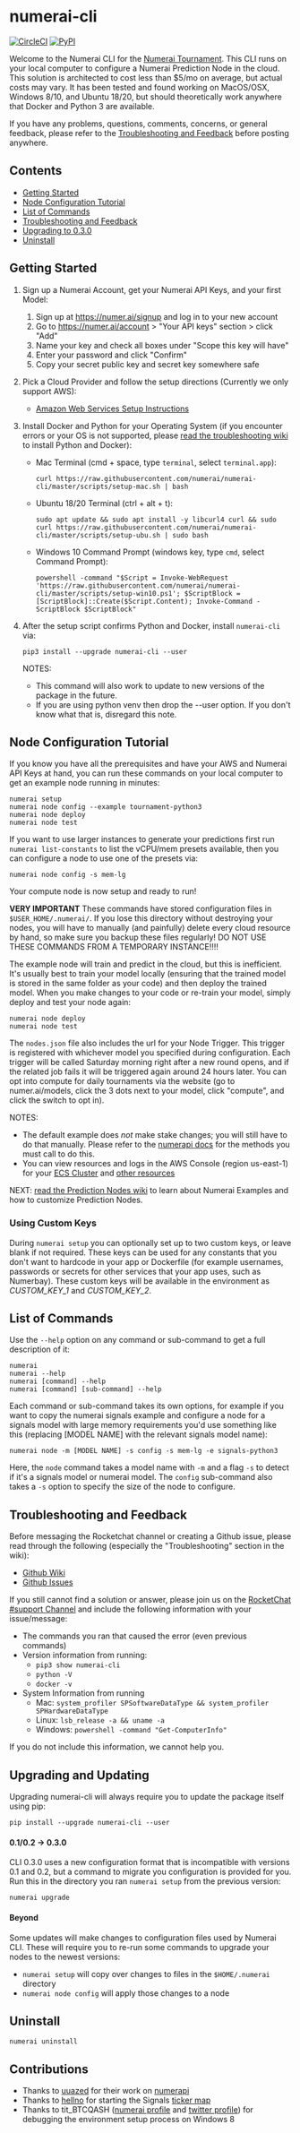 # numerai-cli

[![CircleCI](https://circleci.com/gh/numerai/numerai-cli.svg?style=svg)](https://circleci.com/gh/numerai/numerai-cli)
[![PyPI](https://img.shields.io/pypi/v/numerai-cli.svg?color=brightgreen)](https://pypi.org/project/numerai-cli/)

Welcome to the Numerai CLI for the [Numerai Tournament](https://docs.numer.ai/tournament/learn).
This CLI runs on your local computer to configure a Numerai Prediction Node in the cloud.
This solution is architected to cost less than $5/mo on average, but actual costs may vary.
It has been tested and found working on MacOS/OSX, Windows 8/10, and Ubuntu 18/20,
but should theoretically work anywhere that Docker and Python 3 are available.

If you have any problems, questions, comments, concerns, or general feedback, please refer to the
[Troubleshooting and Feedback](#troubleshooting-and-feedback) before posting anywhere.


## Contents
- [Getting Started](#getting-started)
- [Node Configuration Tutorial](#node-configuration)
- [List of Commands](#list-of-commands)
- [Troubleshooting and Feedback](#troubleshooting-and-feedback)
- [Upgrading to 0.3.0](#upgrading-to-030)
- [Uninstall](#uninstall)


## Getting Started

1.  Sign up a Numerai Account, get your Numerai API Keys, and your first Model:
    1.  Sign up at https://numer.ai/signup and log in to your new account
    2.  Go to https://numer.ai/account > "Your API keys" section > click "Add"
    3.  Name your key and check all boxes under "Scope this key will have"
    4.  Enter your password and click "Confirm"
    5.  Copy your secret public key and secret key somewhere safe
  

2.  Pick a Cloud Provider and follow the setup directions (Currently we only support AWS):
    - [Amazon Web Services Setup Instructions](https://github.com/numerai/numerai-cli/wiki/Amazon-Web-Services)
    

3.  Install Docker and Python for your Operating System (if you encounter errors or your
    OS is not supported, please [read the troubleshooting wiki](
    https://github.com/numerai/numerai-cli/wiki/Troubleshooting) to install Python and Docker):
    - Mac Terminal (cmd + space, type `terminal`, select `terminal.app`):
        ```
        curl https://raw.githubusercontent.com/numerai/numerai-cli/master/scripts/setup-mac.sh | bash
        ```
      
    - Ubuntu 18/20 Terminal (ctrl + alt + t):
        ```
        sudo apt update && sudo apt install -y libcurl4 curl && sudo curl https://raw.githubusercontent.com/numerai/numerai-cli/master/scripts/setup-ubu.sh | sudo bash
        ```
    
    - Windows 10 Command Prompt (windows key, type `cmd`, select Command Prompt):
        ```
        powershell -command "$Script = Invoke-WebRequest 'https://raw.githubusercontent.com/numerai/numerai-cli/master/scripts/setup-win10.ps1'; $ScriptBlock = [ScriptBlock]::Create($Script.Content); Invoke-Command -ScriptBlock $ScriptBlock"
      ```
4.  After the setup script confirms Python and Docker, install `numerai-cli` via:
    ```
    pip3 install --upgrade numerai-cli --user
    ```
    NOTES:
    - This command will also work to update to new versions of the package in the future.
    - If you are using python venv then drop the --user option. 
      If you don't know what that is, disregard this note.
  

## Node Configuration Tutorial

If you know you have all the prerequisites and have your AWS and Numerai API Keys at hand,
you can run these commands on your local computer to get an example node running in minutes:

```
numerai setup
numerai node config --example tournament-python3
numerai node deploy
numerai node test
```

If you want to use larger instances to generate your predictions first run `numerai list-constants`
to list the vCPU/mem presets available, then you can configure a node to use one of the presets via:
```
numerai node config -s mem-lg
```

Your compute node is now setup and ready to run! 

**VERY IMPORTANT**
These commands have stored configuration files in `$USER_HOME/.numerai/`.
If you lose this directory without destroying your nodes,
you will have to manually (and painfully) delete every cloud resource by hand,
so make sure you backup these files regularly! 
DO NOT USE THESE COMMANDS FROM A TEMPORARY INSTANCE!!!!


The example node will train and predict in the cloud, but this is inefficient.
It's usually best to train your model locally (ensuring that the trained model is 
stored in the same folder as your code) and then deploy the trained model.
When you make changes to your code or re-train your model, simply deploy and test your node again:

```
numerai node deploy
numerai node test
```

The `nodes.json` file also includes the url for your Node Trigger.
This trigger is registered with whichever model you specified during configuration.
Each trigger will be called Saturday morning right after a new round opens, 
and if the related job fails it will be triggered again around 24 hours later.
You can opt into compute for daily tournaments via the website (go to numer.ai/models,
click the 3 dots next to your model, click "compute", and click the switch to opt in).

NOTES:
- The default example does _not_ make stake changes; you will still have to do that manually.
  Please refer to the [numerapi docs](https://numerapi.readthedocs.io/en/latest/api/numerapi.html#module-numerapi.numerapi)
  for the methods you must call to do this.
- You can view resources and logs in the AWS Console (region us-east-1) for your
  [ECS Cluster](https://console.aws.amazon.com/ecs/home?region=us-east-1#/clusters/numerai-submission-ecs-cluster/tasks)
  and [other resources](https://console.aws.amazon.com/cloudwatch/home?region=us-east-1#logsV2:log-groups)

NEXT: [read the Prediction Nodes wiki](https://github.com/numerai/numerai-cli/wiki/Prediction-Nodes)
to learn about Numerai Examples and how to customize Prediction Nodes.

### Using Custom Keys
During `numerai setup` you can optionally set up to two custom keys, or leave blank if not required. These keys can be used for any constants that you don't want to hardcode in your app or Dockerfile (for example usernames, passwords or secrets for other services that your app uses, such as Numerbay). These custom keys will be available in the environment as *CUSTOM_KEY_1* and *CUSTOM_KEY_2*.

## List of Commands
Use the `--help` option on any command or sub-command to get a full description of it:
```
numerai
numerai --help
numerai [command] --help
numerai [command] [sub-command] --help
```
Each command or sub-command takes its own options, for example if you want to copy the 
numerai signals example and configure a node for a signals model with large memory 
requirements you'd use something like this (replacing [MODEL NAME] with the relevant 
signals model name):
```
numerai node -m [MODEL NAME] -s config -s mem-lg -e signals-python3
```
Here, the `node` command takes a model name with `-m` and a flag `-s` to detect if it's 
a signals model or numerai model. The `config` sub-command also takes a `-s` option to
specify the size of the node to configure.


## Troubleshooting and Feedback
Before messaging the Rocketchat channel or creating a Github issue, 
please read through the following (especially the "Troubleshooting" section in the wiki):
- [Github Wiki](https://github.com/numerai/numerai-cli/wiki)
- [Github Issues](https://github.com/numerai/numerai-cli/issues)

If you still cannot find a solution or answer, please join us on the 
[RocketChat #support Channel](https://rocketchat.numer.ai/channel/support) 
and include the following information with your issue/message:

- The commands you ran that caused the error (even previous commands)
- Version information from running:
    - `pip3 show numerai-cli`
    - `python -V`
    - `docker -v`
- System Information from running
    - Mac: `system_profiler SPSoftwareDataType && system_profiler SPHardwareDataType`
    - Linux: `lsb_release -a && uname -a`
    - Windows: `powershell -command "Get-ComputerInfo"`
  
If you do not include this information, we cannot help you.


## Upgrading and Updating
Upgrading numerai-cli will always require you to update the package itself using pip:
```
pip install --upgrade numerai-cli --user
```

#### 0.1/0.2 -> 0.3.0
CLI 0.3.0 uses a new configuration format that is incompatible with versions 0.1 and 0.2,
but a command to migrate you configuration is provided for you. Run this in the directory
you ran `numerai setup` from the previous version:
```
numerai upgrade
```

#### Beyond
Some updates will make changes to configuration files used by Numerai CLI. These will
require you to re-run some commands to upgrade your nodes to the newest versions:
- `numerai setup` will copy over changes to files in the `$HOME/.numerai` directory
- `numerai node config` will apply those changes to a node
      

## Uninstall
```
numerai uninstall
```


## Contributions

- Thanks to [uuazed](https://github.com/uuazed) for their work on [numerapi](https://github.com/uuazed/numerapi)
- Thanks to [hellno](https://github.com/hellno) for starting the Signals [ticker map](https://github.com/hellno/numerai-signals-tickermap)
- Thanks to tit_BTCQASH ([numerai profile](https://numer.ai/tit_btcqash) and [twitter profile](https://twitter.com/tit_BTCQASH)) for debugging the environment setup process on Windows 8
